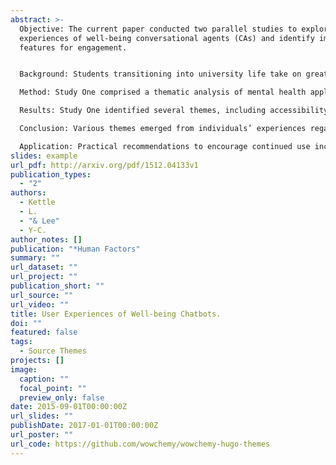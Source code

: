 ```yaml
---
abstract: >-
  Objective: The current paper conducted two parallel studies to explore user
  experiences of well-being conversational agents (CAs) and identify important
  features for engagement.


  Background: Students transitioning into university life take on greater responsibility, yet tend to sacrifice healthy behaviors to strive for academic and financial gain. Additionally, students faced an unprecedented pandemic, leading to remote courses and reduced access to healthcare services. One tool designed to improve healthcare accessibility is well-being CAs. CAs have addressed mental health support in the general population but have yet to address physical well-being support and accessibility to those in disadvantaged socio-economic backgrounds where healthcare access is further limited.

  Method: Study One comprised a thematic analysis of mental health applications featuring CAs from the public forum, Reddit. Study Two explored emerging usability themes of an SMS-based CA designed to improve accessibility to well-being services alongside a commercially available CA, Woebot.

  Results: Study One identified several themes, including accessibility and availability, communication style, and anthropomorphism as important features. Study Two identified themes such as user response modality, perceived CA role, question specificity, and conversation flow control as critical for user engagement.

  Conclusion: Various themes emerged from individuals’ experiences regarding CA features, functionality, and responses. The mixed experiences relevant to the communication and conversational styles between the CA and the user suggest varied motivations for using CAs for mental and physical well-being.

  Application: Practical recommendations to encourage continued use include providing dynamic response modalities, anthropomorphizing the chatbot, and calibrating expectations early.
slides: example
url_pdf: http://arxiv.org/pdf/1512.04133v1
publication_types:
  - "2"
authors:
  - Kettle
  - L.
  - "& Lee"
  - Y-C.
author_notes: []
publication: "*Human Factors"
summary: ""
url_dataset: ""
url_project: ""
publication_short: ""
url_source: ""
url_video: ""
title: User Experiences of Well-being Chatbots.
doi: ""
featured: false
tags:
  - Source Themes
projects: []
image:
  caption: ""
  focal_point: ""
  preview_only: false
date: 2015-09-01T00:00:00Z
url_slides: ""
publishDate: 2017-01-01T00:00:00Z
url_poster: ""
url_code: https://github.com/wowchemy/wowchemy-hugo-themes
---
```

